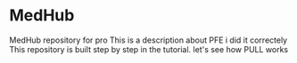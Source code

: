 # MedHub
MedHub  repository for pro
This is a description about PFE 
i did it correctely
This repository is built step by step in the tutorial.
let's see how PULL works
